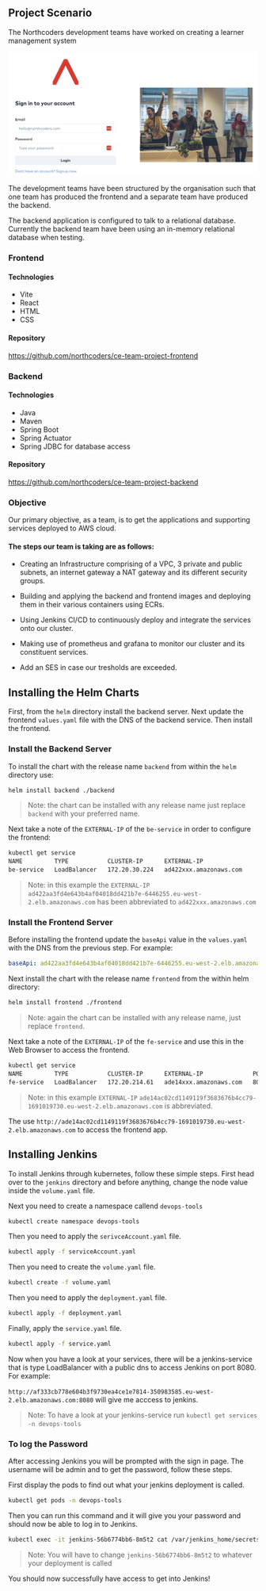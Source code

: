 ## Project Scenario

The Northcoders development teams have worked on creating a learner management system

![](nclearner.png)

The development teams have been structured by the organisation such that one team has produced the frontend and a separate team have produced the backend.

The backend application is configured to talk to a relational database. Currently the backend team have been using an in-memory relational database when testing.

### Frontend

#### Technologies
- Vite
- React
- HTML
- CSS

#### Repository

https://github.com/northcoders/ce-team-project-frontend

### Backend

#### Technologies
- Java
- Maven
- Spring Boot
- Spring Actuator
- Spring JDBC for database access

#### Repository

https://github.com/northcoders/ce-team-project-backend

### Objective

Our primary objective, as a team, is to get the applications and supporting services deployed to AWS cloud.

#### The steps our team is taking are as follows:

- Creating an Infrastructure comprising of a VPC, 3 private and public subnets, an internet gateway a NAT gateway and its different security groups.

- Building and applying the backend and frontend images and deploying them in their various containers using ECRs.

- Using Jenkins CI/CD to continuously deploy and integrate the services onto our cluster.

- Making use of prometheus and grafana to monitor our cluster and its constituent services.

- Add an SES in case our tresholds are exceeded.

## Installing the Helm Charts

First, from the `helm` directory install the backend server. Next update the frontend `values.yaml` file with the DNS of the backend service. Then install the frontend.

### Install the Backend Server

To install the chart with the release name `backend` from within the `helm` directory use:

```bash
helm install backend ./backend
```

> Note: the chart can be installed with any release name just replace `backend` with your preferred name.

Next take a note of the `EXTERNAL-IP` of the `be-service` in order to configure the frontend:

```bash
kubectl get service
NAME         TYPE           CLUSTER-IP      EXTERNAL-IP                 PORT(S)        AGE
be-service   LoadBalancer   172.20.30.224   ad422xxx.amazonaws.com      80:30125/TCP   70m
```

> Note: in this example the `EXTERNAL-IP` `ad422aa3fd4e643b4af04018dd421b7e-6446255.eu-west-2.elb.amazonaws.com` has been abbreviated to `ad422xxx.amazonaws.com`

### Install the Frontend Server

Before installing the frontend update the `baseApi` value in the `values.yaml` with the DNS from the previous step. For example:

```yaml
baseApi: ad422aa3fd4e643b4af04018dd421b7e-6446255.eu-west-2.elb.amazonaws.com
```

Next install the chart with the release name `frontend` from the within helm directory:

```bash
helm install frontend ./frontend
```

> Note: again the chart can be installed with any release name, just replace `frontend`.

Next take a note of the `EXTERNAL-IP` of the `fe-service` and use this in the Web Browser to access the frontend.

```bash
kubectl get service
NAME         TYPE           CLUSTER-IP      EXTERNAL-IP              PORT(S)        AGE
fe-service   LoadBalancer   172.20.214.61   ade14xxx.amazonaws.com   80:30231/TCP   27m
```

> Note: in this example `EXTERNAL-IP` `ade14ac02cd1149119f3683676b4cc79-1691019730.eu-west-2.elb.amazonaws.com` is abbreviated.

The use `http://ade14ac02cd1149119f3683676b4cc79-1691019730.eu-west-2.elb.amazonaws.com` to access the frontend app.

## Installing Jenkins 

To install Jenkins through kubernetes, follow these simple steps. First head over to the `jenkins` directory and before anything, change the node value inside the `volume.yaml` file.

Next you need to create a namespace callend `devops-tools`

```bash
kubectl create namespace devops-tools
```

Then you need to apply the `serivceAccount.yaml` file.

```bash
kubectl apply -f serviceAccount.yaml
```

Then you need to create the `volume.yaml` file.

```bash
kubectl create -f volume.yaml
```

Then you need to apply the `deployment.yaml` file.

```bash
kubectl apply -f deployment.yaml
```

Finally, apply the `service.yaml` file.

```bash
kubectl apply -f service.yaml 
```

Now when you have a look at your services, there will be a jenkins-service that is type LoadBalancer with a public dns to access Jenkins on port 8080. For example:

`http://af333cb778e604b3f9730ea4ce1e7814-350983585.eu-west-2.elb.amazonaws.com:8080` will give me acccess to jenkins.

> Note: To have a look at your jenkins-service run `kubectl get services -n devops-tools`

### To log the Password

After accessing Jenkins you will be prompted with the sign in page. The username will be admin and to get the password, follow these steps.

First display the pods to find out what your jenkins deployment is called. 

```bash
kubectl get pods -n devops-tools
```

Then you can run this command and it will give you your password and should now be able to log in to Jenkins.

```bash
kubectl exec -it jenkins-56b6774bb6-8m5t2 cat /var/jenkins_home/secrets/initialAdminPassword -n devops-tools
```

> Note: You will have to change `jenkins-56b6774bb6-8m5t2` to whatever your deployment is called

You should now successfully have access to get into Jenkins!